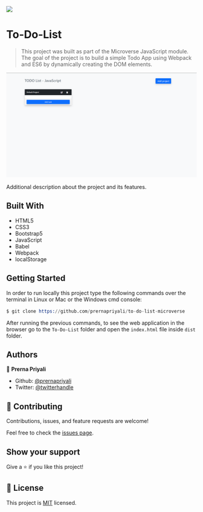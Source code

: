 ![](https://img.shields.io/badge/Microverse-blueviolet)

# To-Do-List

> This project was built as part of the Microverse JavaScript module. The goal of the project is to build a simple Todo App using Webpack and ES6 by dynamically creating the DOM elements.

![screenshot](SCREENSHOT.png)

Additional description about the project and its features.

## Built With

- HTML5
- CSS3
- Bootstrap5
- JavaScript
- Babel
- Webpack
- localStorage


## Getting Started

In order to run locally this project type the following commands over the terminal in Linux or Mac or the Windows cmd console:

```s
$ git clone https://github.com/prernapriyali/to-do-list-microverse


```

After running the previous commands, to see the web application in the browser go to the `To-Do-List` folder and open the `index.html` file inside `dist` folder.



## Authors

👤 **Prerna Priyali**

- Github: [@prernapriyali](https://github.com/prernapriyali)
- Twitter: [@twitterhandle](https://twitter.com/prerna96440861)


## 🤝 Contributing

Contributions, issues, and feature requests are welcome!

Feel free to check the [issues page](https://github.com/prernapriyali/to-do-list-microverse/issues).

## Show your support

Give a ⭐️ if you like this project!

## 📝 License

This project is [MIT](lic.url) licensed.
